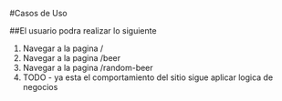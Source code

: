#Casos de Uso

##El usuario podra realizar lo siguiente

1. Navegar a la pagina /
2. Navegar a la pagina /beer
3. Navegar a la pagina /random-beer
4. TODO - ya esta el comportamiento del sitio sigue aplicar logica de negocios


